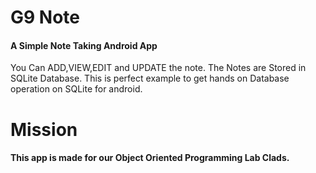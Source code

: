 # G9 Note
#### A Simple Note Taking Android App
You Can ADD,VIEW,EDIT and UPDATE the note. The Notes are Stored in SQLite Database. This is perfect example to get hands on Database operation on SQLite for android. 

# Mission

#### This app is made for our Object Oriented Programming Lab Clads.
